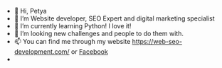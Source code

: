 - 👋 Hi, Petya
- 👀 I’m Website developer, SEO Expert and digital marketing specialist
- 🌱 I’m currently learning Python! I love it!
- 💞️ I’m looking new challenges and people to do them with.
- 📫 You can find me through my website https://web-seo-development.com/ or [Facebook](https://www.facebook.com/profile.php?id=100009234741413) 
- 

<!---
raste9/raste9 is a ✨ special ✨ repository because its `README.md` (this file) appears on your GitHub profile.
You can click the Preview link to take a look at your changes.
--->
